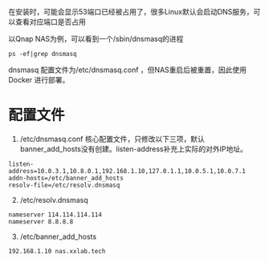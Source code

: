 在安装时，可能会显示53端口已经被占用了，很多Linux默认会启动DNS服务，可以查看对应端口是否占用

以Qnap NAS为例，可以看到一个/sbin/dnsmasq的进程
```shell
ps -ef|grep dnsmasq
```

dnsmasq 配置文件为/etc/dnsmasq.conf ，但NAS重启后被重置，因此使用Docker 进行部署。

# 配置文件
1. /etc/dnsmasq.conf
核心配置文件，只修改以下三项，默认banner_add_hosts没有创建。listen-address补充上实际的对外IP地址。
```
listen-address=10.0.3.1,10.8.0.1,192.168.1.10,127.0.1.1,10.0.5.1,10.0.7.1
addn-hosts=/etc/banner_add_hosts
resolv-file=/etc/resolv.dnsmasq
```
2. /etc/resolv.dnsmasq
```
nameserver 114.114.114.114
nameserver 8.8.8.8
```
3. /etc/banner_add_hosts
```
192.168.1.10 nas.xxlab.tech
```